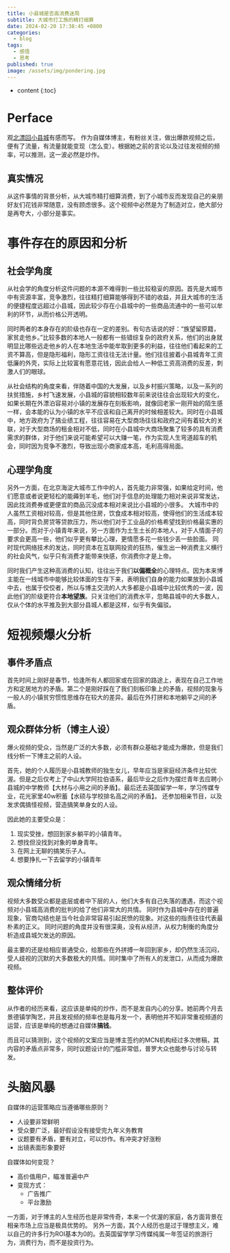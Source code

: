 ```yaml
---
title: 小县城是否高消费迷局
subtitle: 大城市打工族的精打细算
date: 2024-02-20 17:38:45 +0800
categories:
  - blog
tags:
  - 感悟
  - 思考
published: true
image: /assets/img/pondering.jpg
---
```


* content
{:toc}


# Perface
观[北漂回小县城](https://www.bilibili.com/video/BV17v421k7pY)有感而写。
作为自媒体博主，有粉丝关注，做出爆款视频之后，便有了流量，有流量就能变现（怎么变）。根据她之前的言论以及过往发视频的频率，可以推测，这一波必然是炒作。

## 真实情况
从这件事情的背景分析，从大城市精打细算消费，到了小城市反而发现自己的亲朋好友们花钱非常随意，没有顾虑很多。这个视频中必然是为了制造对立，绝大部分是再夸大，小部分是事实。

# 事件存在的原因和分析
## 社会学角度
从社会学的角度分析这件问题的本源不难得到一些比较稳妥的原因。首先是大城市中有资源丰富，竞争激烈，往往精打细算能够得到不错的收益，并且大城市的生活的便捷程度远超过小县城，因此较少存在小县城中的一些商品流通中的一些可以牟利的环节，从而价格公开透明。

同时两者的本身存在的阶级也存在一定的差别。有句古话说的好：“族望留原籍，家贫走他乡。”比较多数的本地人一般都有一些错综复杂的政府关系，他们的出身就明显比哪些远走他乡的人在本地生活中能牟取到更多的利益，往往他们看起来的工资不算高，但是隐形福利，隐形工资往往无法计量。他们往往披着小县城青年工资低廉的外壳，实际上比较富有愿意花钱，因此会给人一种低工资高消费的反差，刺激人们的眼球。

从社会结构的角度来看，伴随着中国的大发展，以及乡村振兴策略，以及一系列的扶贫措施，乡村飞速发展，小县城的容貌相较数年前来说往往会出现较大的变化，如果长期在外漂泊容易对小镇的发展存在刻板影响，就像回老家一刚开始的陌生感一样，会本能的认为小镇的水平不应该和自己离开的时候相差较大。同时在小县城中，地方政府为了搞业绩工程，往往容易在大型商场往往和政府之间有着较大的关联，对于大型商场的租金相对不低，同时在小县城中大商场聚集了较多的具有消费需求的群体，对于他们来说可能希望可以大赚一笔，作为实现人生弯道超车的机会，同时因为竞争不激烈，导致出现小商家成本高，毛利高得局面。

## 心理学角度
另外一方面，在北京海淀大城市工作中的人，首先能力非常强，如果给定时间，他们愿意或者说更轻松的能薅到羊毛，他们对于信息的处理能力相对来说非常发达，因此找消费券或更便宜的商品沉没成本相对来说比小县城的小很多。
大城市中的人虽然工资相对较高，但是其他住房，饮食成本相对较高，使得他们的生活成本较高，同时背负房贷等贷款压力，所以他们对于工业品的价格希望找到价格最实惠的一部分。而对于小镇青年来说，另一方面作为土生土长的本地人，对于人情面子的要求会更高一些，他们似乎更有攀比心理，更情愿多花一些钱少丢一些脸面。
同时现代网络技术的发达，同时资本在互联网投资的狂热，催生出一种消费主义横行的社会风气，似乎只有消费才能带来快感，你消费你才是上帝。

同时我们产生这种高消费的认知，往往出于我们**以偏概全**的心理特点。因为本来博主能在一线城市中能够比较体面的生存下来，表明我们自身的能力如果放到小县城中去，也属于佼佼者，所以与博主交流的人大多都是小县城中比较优秀的一波，因此他们的阶级更符合**本地望族**。只关注他们的消费水平，忽略县城中的大多数人，仅从个体的水平推及到大部分县城人都是这样，似乎有失偏驳。

# 短视频爆火分析
## 事件矛盾点
首先时间上刚好是春节，恰逢所有人都回家或在回家的路途上，表现在自己工作地方和定居地方的矛盾。第二个是刚好踩在了我们刻板印象上的矛盾，视频的现象与一般人的小镇贫穷惯性思维存在较大的差异。最后在外打拼和本地躺平之间的矛盾。

## 观众群体分析（博主人设）
爆火视频的受众，当然是广泛的大多数，必须有群众基础才能成为爆款，但是我们线分析一下博主之前的人设。

首先，她的个人履历是小县城教师的独生女儿，早年应当是家庭经济条件比较优渥。但是之后仅考上了中山大学阿拉伯语系，最后毕业之后作为摆烂青年去应聘小县城的中学教师【大材与小用之间的矛盾】。最后还去英国留学一年，学习传媒专业，花光家里40w积蓄【水硕与学校排名高之间的矛盾】。
还参加相亲节目，以及发求偶搞怪视频，营造搞笑单身女的人设。

因此她的主要受众是：
1. 现实受挫，想回到家乡躺平的小镇青年。
2. 想找但没找到对象的单身青年。
3. 在网上无聊的搞笑乐子人。
4. 想要挣扎一下去留学的小镇青年

## 观众情绪分析
视频大多数受众都是底层或者中下层的人，他们大多有自己失落的遭遇，而这个视频对小县城高消费的批判的给了他们非常大的共情。
同时作为县城中存在的普遍现象，官商勾结也是当今社会非常容易引起民愤的现象。对这些的指责往往代表最朴素的正义。
同时问题的角度并没有很深奥，没有从经济，从权力制衡的角度分析造成县城欠发达的原因。

最主要的还是给相应普通受众，给那些在外拼搏一年回到家乡，却仍然生活沉闷，受人歧视的沉默的大多数极大的共情。同时集中了所有人的发泄口，从而成为爆款视频。

## 整体评价
从作者的经历来看，这应该是单纯的炒作，而不是发自内心的分享。她前两个月去景德镇学陶艺，并且发视频的频率也是每月发一个，表明他并不知非常重视频道的运营，应该是单纯的想通过自媒体**搞钱**。

而且可以猜测到，这个视频的文案应当是博主签约的MCN机构经过多次修稿，其内容的矛盾点非常多，同时议题设计的门槛非常低，普罗大众也能参与讨论与转发。

# 头脑风暴
自媒体的运营策略应当遵循哪些原则？
- 人设要非常鲜明
- 受众要广泛，最好假设没有接受完九年义务教育
- 议题要有矛盾，要有对立，可以炒作。有冲突才好涨粉
- 出镜表面形象要好

自媒体如何变现？
- 高价值用户，瞄准普遍中产
- 变现方式：
	- 广告推广
	- 平台激励


一方面，对于博主的人生经历也是非常传奇，本来一个优渥的家庭，各方面背景在相亲市场上应当是极具优势的。
另外一方面，其个人经历也是过于理想主义，难以自己的许多行为ROI基本为0的。去英国留学学习传媒纯属一年签证的旅游行为，消费行为，而不是投资行为。
